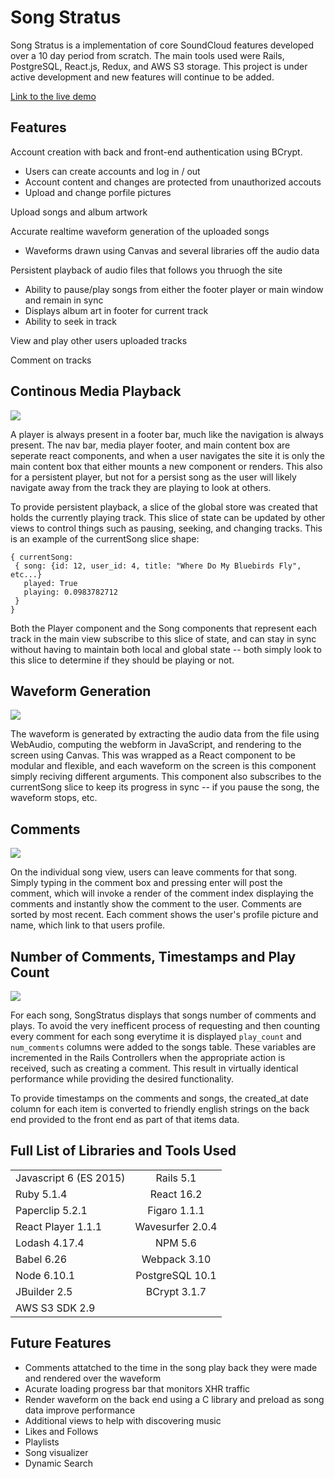 # Song Stratus

Song Stratus is a implementation of core SoundCloud features developed over a 10 day period from scratch. The main tools used were Rails, PostgreSQL, React.js, Redux, and AWS S3 storage. This project is under active development and new features will continue to be added.

[Link to the live demo](https://songstratus.herokuapp.com/)

## Features

Account creation with back and front-end authentication using BCrypt.
  * Users can create accounts and log in / out
  * Account content and changes are protected from unauthorized accouts
  * Upload and change porfile pictures

 Upload songs and album artwork

 Accurate realtime waveform generation of the uploaded songs
   *  Waveforms drawn using Canvas and several libraries off the audio data

 Persistent playback of audio files that follows you thruogh the site
   * Ability to pause/play songs from either the footer player or main window and remain in sync
   * Displays album art in footer for current track
   * Ability to seek in track

View and play other users uploaded tracks

Comment on tracks

## Continous Media Playback

<img src="https://i.imgur.com/ap3wa6u.jpg"/>

A player is always present in a footer bar, much like the navigation is always present. The nav bar, media player footer, and main content box are seperate react components, and when a user navigates the site it is only the main content box that either mounts a new component or renders. This also for a persistent player, but not for a persist song as the user will likely navigate away from the track they are playing to look at others.

To provide persistent playback, a slice of the global store was created that holds the currently playing track. This slice of state can be updated by other views to control things such as pausing, seeking, and changing tracks. This is an example of the currentSong slice shape:

```
{ currentSong:
 { song: {id: 12, user_id: 4, title: "Where Do My Bluebirds Fly", etc...}
   played: True
   playing: 0.0983782712
 }
}
```

Both the Player component and the Song components that represent each track in the main view subscribe to this slice of state, and can stay in sync without having to maintain both local and global state -- both simply look to this slice to determine if they should be playing or not.

## Waveform Generation

<img src="https://imgur.com/8hcY3eJ.png"/>

The waveform is generated by extracting the audio data from the file using WebAudio, computing the webform in JavaScript, and rendering to the screen using Canvas. This was wrapped as a React component to be modular and flexible, and each waveform on the screen is this component simply reciving different arguments. This component also subscribes to the currentSong slice to keep its progress in sync -- if you pause the song, the waveform stops, etc.

## Comments

<img src="https://imgur.com/jTmPDs7.png"/>

On the individual song view, users can leave comments for that song. Simply typing in the comment box and pressing enter will post the comment, which will invoke a render of the comment index displaying the comments and instantly show the comment to the user. Comments are sorted by most recent. Each comment shows the user's profile picture and name, which link to that users profile.

## Number of Comments, Timestamps and Play Count

<img src="https://i.imgur.com/KdxuHyM.png"/>

For each song, SongStratus displays that songs number of comments and plays. To avoid the very inefficent process of requesting and then counting every comment for each song everytime it is displayed ```play_count``` and ```num_comments``` columns were added to the songs table. These variables are incremented in the Rails Controllers when the appropriate action is received, such as creating a comment. This result in virtually identical performance while providing the desired functionality.

To provide timestamps on the comments and songs, the created_at date column for each item is converted to friendly english strings on the back end provided to the front end as part of that items data.

## Full List of Libraries and Tools Used    
|       |    |  
| ------------- |:-------------:|
| Javascript 6 (ES 2015)     | Rails 5.1 |
|  Ruby 5.1.4    | React 16.2    |  
| Paperclip 5.2.1 | Figaro 1.1.1   |  
|React Player 1.1.1| Wavesurfer 2.0.4| 
| Lodash 4.17.4 | NPM 5.6 |
| Babel 6.26 | Webpack 3.10 |
| Node 6.10.1   | PostgreSQL 10.1  |
| JBuilder 2.5   | BCrypt 3.1.7  |
| AWS S3 SDK 2.9 |  |

## Future Features
* Comments attatched to the time in the song play back they were made and rendered over the waveform
* Acurate loading progress bar that monitors XHR traffic
* Render waveform on the back end using a C library and preload as song data improve performance
* Additional views to help with discovering music
* Likes and Follows
* Playlists
* Song visualizer
* Dynamic Search
